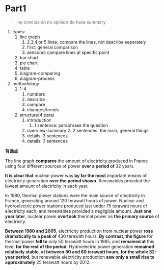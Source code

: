 # Part1
> no conclusion
> no opinion
> do have summary

1. types:
	1. line graph
		1. 2,3,4,or 5 lines; compare the lines, not describe seperately
		2. first: general comparison
		3. sencond: compare lines at specific point
	2. bar chart
	3. pie chart
	4. table
	5. diagram-comparing
	6. diagram-process
2. methodology
	1. 1-4 
		1. numbers
		2. describe
		3. compare
		4. changes/trends
	2. structure(4 para)
		1. introduction
			1. 1 sentence: paraphrase the question
		2. overview-summary
			2. 2 sentences: the main, general things
		3. details: 3 sentences
		4. details: 3 sentences

**背诵点**

The line graph **compares** the amount of electricity produced in France using four different sources
of power **over a period of** 32 years.

**It is clear that** nuclear power was **by far the most** important means of electricity generation **over the
period shown**. Renewables provided the lowest amount of electricity in each year.

In 1980, thermal power stations were the main source of electricity in France, generating around
120 terawatt hours of power. Nuclear and hydroelectric power stations produced just under 75
terawatt hours of electricity each, and renewables provided a negligible amount. **Just one year
later**, nuclear power **overtook** thermal power as **the primary source** of electricity.

**Between 1980 and 2005**, electricity production from nuclear power **rose dramatically to a peak of**
430 terawatt hours. **By contrast**, **the figure** for thermal power **fell to** only 50 terawatt hours in 1985,
and **remained at** this level **for the rest of the period**. Hydroelectric power generation **remained
relatively stable**, **at between 50 and 80 terawatt hours, for the whole 32-year period**, but renewable
electricity production **saw only a small rise to approximately** 25 terawatt hours by 2012.